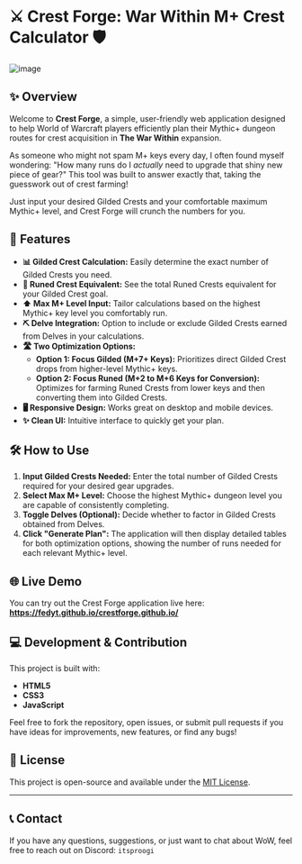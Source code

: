 

# ⚔️ Crest Forge: War Within M+ Crest Calculator 🛡️

![image](https://github.com/user-attachments/assets/614e7bd6-c6dc-4af2-b8c2-59d5ca0b3940)


## ✨ Overview

Welcome to **Crest Forge**, a simple, user-friendly web application designed to help World of Warcraft players efficiently plan their Mythic+ dungeon routes for crest acquisition in **The War Within** expansion.

As someone who might not spam M+ keys every day, I often found myself wondering: "How many runs do I *actually* need to upgrade that shiny new piece of gear?" This tool was built to answer exactly that, taking the guesswork out of crest farming\!

Just input your desired Gilded Crests and your comfortable maximum Mythic+ level, and Crest Forge will crunch the numbers for you.

## 🚀 Features

  * **📊 Gilded Crest Calculation:** Easily determine the exact number of Gilded Crests you need.
  * **🔢 Runed Crest Equivalent:** See the total Runed Crests equivalent for your Gilded Crest goal.
  * **⬆️ Max M+ Level Input:** Tailor calculations based on the highest Mythic+ key level you comfortably run.
  * **⛏️ Delve Integration:** Option to include or exclude Gilded Crests earned from Delves in your calculations.
  * **🛣️ Two Optimization Options:**
      * **Option 1: Focus Gilded (M+7+ Keys):** Prioritizes direct Gilded Crest drops from higher-level Mythic+ keys.
      * **Option 2: Focus Runed (M+2 to M+6 Keys for Conversion):** Optimizes for farming Runed Crests from lower keys and then converting them into Gilded Crests.
  * **🖥️ Responsive Design:** Works great on desktop and mobile devices.
  * **✨ Clean UI:** Intuitive interface to quickly get your plan.

## 🛠️ How to Use

1.  **Input Gilded Crests Needed:** Enter the total number of Gilded Crests required for your desired gear upgrades.
2.  **Select Max M+ Level:** Choose the highest Mythic+ dungeon level you are capable of consistently completing.
3.  **Toggle Delves (Optional):** Decide whether to factor in Gilded Crests obtained from Delves.
4.  **Click "Generate Plan":** The application will then display detailed tables for both optimization options, showing the number of runs needed for each relevant Mythic+ level.

## 🌐 Live Demo

You can try out the Crest Forge application live here:
**https://fedyt.github.io/crestforge.github.io/**

## 💻 Development & Contribution

This project is built with:

  * **HTML5**
  * **CSS3**
  * **JavaScript**

Feel free to fork the repository, open issues, or submit pull requests if you have ideas for improvements, new features, or find any bugs\!

## 📜 License

This project is open-source and available under the [MIT License](https://www.google.com/search?q=LICENSE).

-----

## 📞 Contact

If you have any questions, suggestions, or just want to chat about WoW, feel free to reach out on Discord: `itsproogi`

